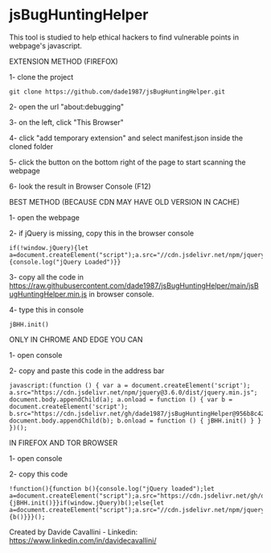 # jsBugHuntingHelper
This tool is studied to help ethical hackers to find vulnerable points in webpage's javascript.

EXTENSION METHOD (FIREFOX)

1- clone the project
```
git clone https://github.com/dade1987/jsBugHuntingHelper.git
```

2- open the url "about:debugging"

3- on the left, click "This Browser"

4- click "add temporary extension" and select manifest.json inside the cloned folder

5- click the button on the bottom right of the page to start scanning the webpage

6- look the result in Browser Console (F12)


BEST METHOD (BECAUSE CDN MAY HAVE OLD VERSION IN CACHE)

1- open the webpage

2- if jQuery is missing, copy this in the browser console
```
if(!window.jQuery){let a=document.createElement("script");a.src="//cdn.jsdelivr.net/npm/jquery@3.6.0/dist/jquery.min.js",document.body.appendChild(a),a.onload=function(){console.log("jQuery Loaded")}}
```
3- copy all the code in https://raw.githubusercontent.com/dade1987/jsBugHuntingHelper/main/jsBugHuntingHelper.min.js in browser console.

4- type this in console
```
jBHH.init()
```


ONLY IN CHROME AND EDGE YOU CAN

1- open console

2- copy and paste this code in the address bar

```
javascript:(function () { var a = document.createElement('script'); a.src="https://cdn.jsdelivr.net/npm/jquery@3.6.0/dist/jquery.min.js"; document.body.appendChild(a); a.onload = function () { var b = document.createElement('script'); b.src="https://cdn.jsdelivr.net/gh/dade1987/jsBugHuntingHelper@956b8c42183db630a4c250866d05eca167f59ad4/jsBugHuntingHelper.min.js"; document.body.appendChild(b); b.onload = function () { jBHH.init() } } })();
```


IN FIREFOX AND TOR BROWSER

1- open console

2- copy this code
```
!function(){function b(){console.log("jQuery loaded");let a=document.createElement("script");a.src="https://cdn.jsdelivr.net/gh/dade1987/jsBugHuntingHelper@956b8c42183db630a4c250866d05eca167f59ad4/jsBugHuntingHelper.min.js",document.body.appendChild(a),a.onload=function(){jBHH.init()}}if(window.jQuery)b();else{let a=document.createElement("script");a.src="//cdn.jsdelivr.net/npm/jquery@3.6.0/dist/jquery.min.js",document.body.appendChild(a),a.onload=function(){b()}}}();
```

Created by Davide Cavallini - Linkedin: https://www.linkedin.com/in/davidecavallini/
